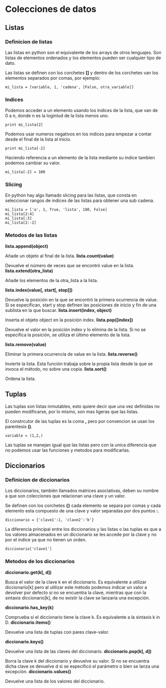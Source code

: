 # Colecciones de datos #

## Listas ##


### Definicion de listas ###

Las listas en python son el equivalente de los arrays de otros lenguajes. Son listas de elementos ordenados y los elementos pueden ser cualquier tipo de dato.

Las listas se definen con los corchetes **[]** y dentro de los corchetes van los elementos separados por comas, por ejemplo:

	mi_lista = [variable, 1, 'cadena', [False, otra_variable]] 

### Indices ###

Podemos acceder a un elemento usando los indices de la lista, que van de 0 a n, donde n es la logintud de la lista menos uno.

	print mi_lista[2]

Podemos usar numeros negativos en los indices para empezar a contar desde el final de la lista al inicio.

	print mi_lista[-2]

Haciendo referencia a un elemento de la lista mediante su indice tambien podemos cambiar su valor.

	mi_lista[-2] = 100

### Slicing ###

En python hay algo llamado slicing para las listas, que consta en seleccionar rangos de indices de las listas para obtener una sub cadena.

	mi_lista = ['a', 1, True, 'lista', 100, False]
	mi_lista[2:4]
	mi_lista[:3]
	mi_lista[2:-2]

### Metodos de las listas ###

**lista.append(object)**

Añade un objeto al final de la lista.
**lista.count(value)**

Devuelve el número de veces que se encontró value en la lista.
**lista.extend(otra_lista)**

Añade los elementos de la otra_lista a la lista.

**lista.index(value[, start[, stop]])**

Devuelve la posición en la que se encontró la primera ocurrencia de value. Si se especifican, start y stop definen las posiciones de inicio y fin de una sublista en la que buscar.
**lista.insert(index, object)**

Inserta el objeto object en la posición index.
**lista.pop([index])**

Devuelve el valor en la posición index y lo elimina de la lista. Si no se especifica la posición, se utiliza el último elemento de la lista.

**lista.remove(value)**

Eliminar la primera ocurrencia de value en la lista.
**lista.reverse()**

Invierte la lista. Esta función trabaja sobre la propia lista desde la que se invoca el método, no sobre una copia.
**lista.sort()**

Ordena la lista. 

## Tuplas ##

Las tuplas son listas inmutables, esto quiere decir que una vez definidas no pueden modificarse, por lo mismo, son mas ligeras que las listas.

El constrcutor de las tuplas es la coma **,** pero por convencion se usan los parentesis **()**.

	variable = (1,2,)

Las tuplas se manejan igual que las listas pero con la unica diferencia que no podemos usar las funciones y metodos para modificarlas.

## Diccionarios ##

### Definicion de diccionarios ###

Los diccionarios, también llamados matrices asociativas, deben su nombre a que son colecciones que relacionan una clave y un valor.

Se definen con los corchetes **{}** cada elemento se separa por comas y cada elemento esta compuesto de una clave y valor separadas por dos puntos **:**.

	diccionario = {'clave1':1, 'clave2':'b'}

La diferencia principal entre los diccionarios y las listas o las tuplas es que a los valores almacenados en un diccionario se les accede por la clave y no por el indice ya que no tienen un orden.

	diccionario['clave1']

### Metodos de los diccionarios ###

**diccionario.get(k[, d])**

Busca el valor de la clave k en el diccionario. Es equivalente a utilizar diccionario[k] pero al utilizar este método podemos indicar un valor a devolver por defecto si no se encuentra la clave, mientras que con la sintaxis diccionario[k], de no existir la clave se lanzaría una excepción.

**diccionario.has_key(k)**

Comprueba si el diccionario tiene la clave k. Es equivalente a la sintaxis k in D.
**diccionario.items()**

Devuelve una lista de tuplas con pares clave-valor.

**diccionario.keys()**

Devuelve una lista de las claves del diccionario.
**diccionario.pop(k[, d])**

Borra la clave k del diccionario y devuelve su valor. Si no se encuentra dicha clave se devuelve d si se especificó el parámetro o bien se lanza una excepción.
**diccionario.values()**

Devuelve una lista de los valores del diccionario.

